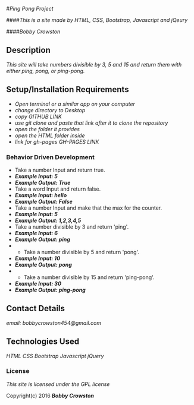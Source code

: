 #_Ping Pong Project_

####_This is a site made by HTML, CSS, Bootstrap, Javascript and jQeury_

####_Bobby Crowston_

## Description

_This site will take numbers divisible by 3, 5 and 15 and return them with either ping,  pong, or ping-pong._

## Setup/Installation Requirements

* _Open terminal or a similar app on your computer_
* _change directory to Desktop_
* _copy GITHUB LINK_
* _use git clone and paste that link after it to clone the repository_
* _open the folder it provides_
* _open the HTML folder inside_
* _link for gh-pages GH-PAGES LINK_

### Behavior Driven Development
* Take a number Input and return true.
* **_Example Input: 5_**
* **_Example Output: True_**
* Take a word Input and return false.
* **_Example Input: hello_**
* **_Example Output: False_**
* Take a number Input and make that the max for the counter.
* **_Example Input: 5_**
* **_Example Output: 1,2,3,4,5_**
* Take a number divisible by 3 and return 'ping'.
* **_Example Input: 6_**
* **_Example Output: ping_**
* * Take a number divisible by 5 and return 'pong'.
* **_Example Input: 10_**
* **_Example Output: pong_**
* * Take a number divisible by 15 and return 'ping-pong'.
* **_Example Input: 30_**
* **_Example Output: ping-pong_**

## Contact Details

_email: bobbycrowston454@gmail.com_

## Technologies Used

_HTML_
_CSS_
_Bootstrap_
_Javascript_
_jQuery_

### License

_This site is licensed under the GPL license_

Copyright(c) 2016 **_Bobby Crowston_**

